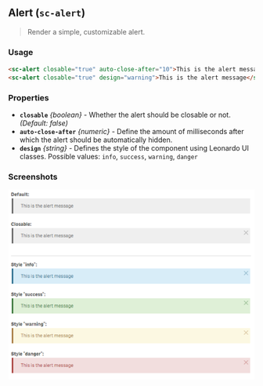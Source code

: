 ## Alert (`sc-alert`)

> Render a simple, customizable alert.


### Usage

```html
<sc-alert closable="true" auto-close-after="10">This is the alert message</sc-alert>
<sc-alert closable="true" design="warning">This is the alert message</sc-alert>
```

### Properties

- **`closable`** *{boolean}* - Whether the alert should be closable or not. *(Default: false)*
- **`auto-close-after`** *{numeric}* - Define the amount of milliseconds after which the alert should be automatically hidden.
- **`design`** *{string}* - Defines the style of the component using Leonardo UI classes. 
Possible values: `info`, `success`, `warning`, `danger`

### Screenshots

![](docs/images/qw-alert--screenshot.png)

